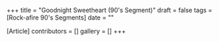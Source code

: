 +++
title = "Goodnight Sweetheart (90's Segment)"
draft = false
tags = [Rock-afire 90's Segments]
date = ""

[Article]
contributors = []
gallery = []
+++